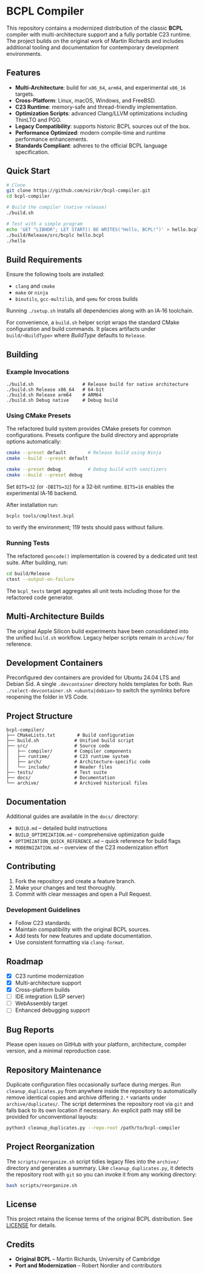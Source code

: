 # BCPL Compiler

This repository contains a modernized distribution of the classic **BCPL** compiler with multi-architecture support and a fully portable C23 runtime.  The project builds on the original work of Martin Richards and includes additional tooling and documentation for contemporary development environments.

## Features

- **Multi-Architecture**: build for `x86_64`, `arm64`, and experimental `x86_16` targets.
- **Cross‑Platform**: Linux, macOS, Windows, and FreeBSD.
- **C23 Runtime**: memory-safe and thread-friendly implementation.
- **Optimization Scripts**: advanced Clang/LLVM optimizations including ThinLTO and PGO.
- **Legacy Compatibility**: supports historic BCPL sources out of the box.
- **Performance Optimized**: modern compile-time and runtime performance enhancements.
- **Standards Compliant**: adheres to the official BCPL language specification.

## Quick Start

```bash
# Clone
git clone https://github.com/eirikr/bcpl-compiler.git
cd bcpl-compiler

# Build the compiler (native release)
./build.sh

# Test with a simple program
echo 'GET "LIBHDR"; LET START() BE WRITES("Hello, BCPL!")' > hello.bcpl
./build/Release/src/bcplc hello.bcpl
./hello
```

## Build Requirements

Ensure the following tools are installed:

- `clang` and `cmake`
- `make` or `ninja`
- `binutils`, `gcc-multilib`, and `qemu` for cross builds

Running `./setup.sh` installs all dependencies along with an IA‑16 toolchain.

For convenience, a `build.sh` helper script wraps the standard CMake
configuration and build commands. It places artifacts under
`build/<BuildType>` where *BuildType* defaults to `Release`.

## Building

### Example Invocations

```
./build.sh                  # Release build for native architecture
./build.sh Release x86_64   # 64‑bit
./build.sh Release arm64    # ARM64
./build.sh Debug native     # Debug build
```

### Using CMake Presets

The refactored build system provides CMake presets for common
configurations. Presets configure the build directory and appropriate
options automatically:

```bash
cmake --preset default        # Release build using Ninja
cmake --build --preset default

cmake --preset debug          # Debug build with sanitizers
cmake --build --preset debug
```

Set `BITS=32` (or `-DBITS=32`) for a 32‑bit runtime.  `BITS=16` enables the experimental IA‑16 backend.

After installation run:

```
bcplc tools/cmpltest.bcpl
```

to verify the environment; 119 tests should pass without failure.

### Running Tests

The refactored `gencode()` implementation is covered by a dedicated unit
test suite. After building, run:

```bash
cd build/Release
ctest --output-on-failure
```

The `bcpl_tests` target aggregates all unit tests including those for the
refactored code generator.

## Multi‑Architecture Builds

The original Apple Silicon build experiments have been consolidated into the unified `build.sh` workflow.  Legacy helper scripts remain in `archive/` for reference.

## Development Containers

Preconfigured dev containers are provided for Ubuntu 24.04 LTS and Debian Sid. A single `.devcontainer` directory holds templates for both. Run `./select-devcontainer.sh <ubuntu|debian>` to switch the symlinks before reopening the folder in VS Code.

## Project Structure

```
bcpl-compiler/
├── CMakeLists.txt        # Build configuration
├── build.sh             # Unified build script
├── src/                 # Source code
│   ├── compiler/        # Compiler components
│   ├── runtime/         # C23 runtime system
│   ├── arch/            # Architecture-specific code
│   └── include/         # Header files
├── tests/               # Test suite
├── docs/                # Documentation
└── archive/             # Archived historical files
```

## Documentation

Additional guides are available in the `docs/` directory:

- `BUILD.md` – detailed build instructions
- `BUILD_OPTIMIZATION.md` – comprehensive optimization guide
- `OPTIMIZATION_QUICK_REFERENCE.md` – quick reference for build flags
- `MODERNIZATION.md` – overview of the C23 modernization effort

## Contributing

1. Fork the repository and create a feature branch.
2. Make your changes and test thoroughly.
3. Commit with clear messages and open a Pull Request.

### Development Guidelines

- Follow C23 standards.
- Maintain compatibility with the original BCPL sources.
- Add tests for new features and update documentation.
- Use consistent formatting via `clang-format`.
## Roadmap

- [x] C23 runtime modernization
- [x] Multi-architecture support
- [x] Cross-platform builds
- [ ] IDE integration (LSP server)
- [ ] WebAssembly target
- [ ] Enhanced debugging support

## Bug Reports

Please open issues on GitHub with your platform, architecture, compiler version, and a minimal reproduction case.


## Repository Maintenance

Duplicate configuration files occasionally surface during merges.  Run
`cleanup_duplicates.py` from anywhere inside the repository to automatically
remove identical copies and archive differing `2.*` variants under
`archive/duplicates/`.  The script determines the repository root via `git`
and falls back to its own location if necessary.  An explicit path may still be
provided for unconventional layouts:

```bash
python3 cleanup_duplicates.py --repo-root /path/to/bcpl-compiler
```

## Project Reorganization

The `scripts/reorganize.sh` script tidies legacy files into the `archive/`
directory and generates a summary. Like `cleanup_duplicates.py`, it detects the
repository root with `git` so you can invoke it from any working directory:

```bash
bash scripts/reorganize.sh
```

## License

This project retains the license terms of the original BCPL distribution.  See [LICENSE](LICENSE) for details.

## Credits

- **Original BCPL** – Martin Richards, University of Cambridge
- **Port and Modernization** – Robert Nordier and contributors

